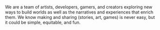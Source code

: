 We are a team of artists, developers, gamers, and creators exploring new ways to build worlds as well as the narratives and experiences that enrich them. We know making and sharing (stories, art, games) is never easy, but it could be simple, equitable, and fun.